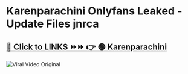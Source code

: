 
 # Karenparachini Onlyfans Leaked - Update Files jnrca

## <h2><a href="https://clipsfans.com/Karenparachini&ref=git">🔗 Click to LINKS ⏩⏩ 👉 🟢 Karenparachini </a></h2>

<a href="https://clipsfans.com/Karenparachini&ref=git" rel="nofollow" data-target="animated-image.originalLink"><img src="https://i.ibb.co.com/xMMVF88/686577567.gif" alt="Viral Video Original" style="max-width: 100%; display: inline-block;" data-target="animated-image.originalImage"></a>


